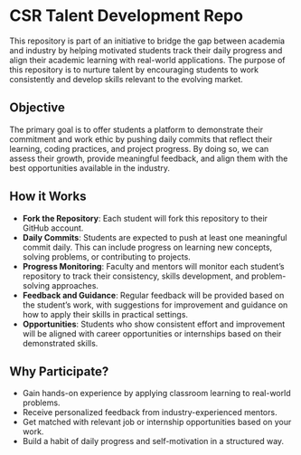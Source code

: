 # **CSR Talent Development Repo**

This repository is part of an initiative to bridge the gap between academia and industry by helping motivated students track their daily progress and align their academic learning with real-world applications. The purpose of this repository is to nurture talent by encouraging students to work consistently and develop skills relevant to the evolving market.

## **Objective**

The primary goal is to offer students a platform to demonstrate their commitment and work ethic by pushing daily commits that reflect their learning, coding practices, and project progress. By doing so, we can assess their growth, provide meaningful feedback, and align them with the best opportunities available in the industry.

## **How it Works**
- **Fork the Repository**: Each student will fork this repository to their GitHub account.
- **Daily Commits**: Students are expected to push at least one meaningful commit daily. This can include progress on learning new concepts, solving problems, or contributing to projects.
- **Progress Monitoring**: Faculty and mentors will monitor each student’s repository to track their consistency, skills development, and problem-solving approaches.
- **Feedback and Guidance**: Regular feedback will be provided based on the student’s work, with suggestions for improvement and guidance on how to apply their skills in practical settings.
- **Opportunities**: Students who show consistent effort and improvement will be aligned with career opportunities or internships based on their demonstrated skills.

## **Why Participate?**
- Gain hands-on experience by applying classroom learning to real-world problems.
- Receive personalized feedback from industry-experienced mentors.
- Get matched with relevant job or internship opportunities based on your work.
- Build a habit of daily progress and self-motivation in a structured way.
